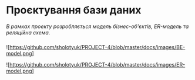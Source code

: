 # Проєктування бази даних

*В рамках проекту розробляється модель бізнес-об'єктів, ER-модель та реляційна схема.*
###
![https://github.com/sholotyuk/PROJECT-4/blob/master/docs/images/BE-model.png]

![https://github.com/sholotyuk/PROJECT-4/blob/master/docs/images/ER-model.png]
